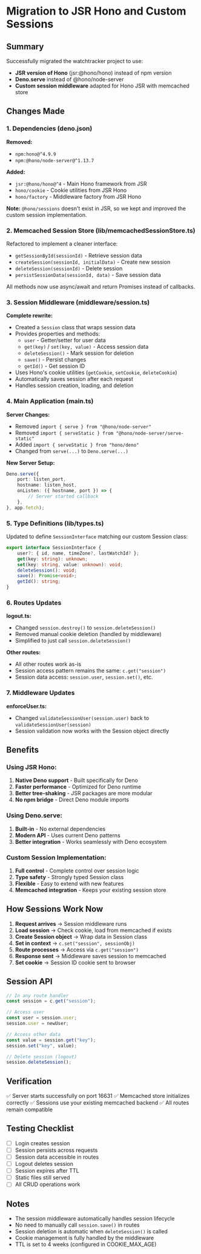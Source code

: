 # Migration to JSR Hono and Custom Sessions

## Summary

Successfully migrated the watchtracker project to use:
- **JSR version of Hono** (jsr:@hono/hono) instead of npm version
- **Deno.serve** instead of @hono/node-server
- **Custom session middleware** adapted for Hono JSR with memcached store

## Changes Made

### 1. Dependencies (deno.json)

**Removed:**
- `npm:hono@^4.9.9`
- `npm:@hono/node-server@^1.13.7`

**Added:**
- `jsr:@hono/hono@^4` - Main Hono framework from JSR
- `hono/cookie` - Cookie utilities from JSR Hono
- `hono/factory` - Middleware factory from JSR Hono

**Note:** `@hono/sessions` doesn't exist in JSR, so we kept and improved the custom session implementation.

### 2. Memcached Session Store (lib/memcachedSessionStore.ts)

Refactored to implement a cleaner interface:
- `getSessionById(sessionId)` - Retrieve session data
- `createSession(sessionId, initialData)` - Create new session
- `deleteSession(sessionId)` - Delete session
- `persistSessionData(sessionId, data)` - Save session data

All methods now use async/await and return Promises instead of callbacks.

### 3. Session Middleware (middleware/session.ts)

**Complete rewrite:**
- Created a `Session` class that wraps session data
- Provides properties and methods:
  - `user` - Getter/setter for user data
  - `get(key)` / `set(key, value)` - Access session data
  - `deleteSession()` - Mark session for deletion
  - `save()` - Persist changes
  - `getId()` - Get session ID
- Uses Hono's cookie utilities (`getCookie`, `setCookie`, `deleteCookie`)
- Automatically saves session after each request
- Handles session creation, loading, and deletion

### 4. Main Application (main.ts)

**Server Changes:**
- Removed `import { serve } from "@hono/node-server"`
- Removed `import { serveStatic } from "@hono/node-server/serve-static"`
- Added `import { serveStatic } from "hono/deno"`
- Changed from `serve(...)` to `Deno.serve(...)`

**New Server Setup:**
```typescript
Deno.serve({
    port: listen_port,
    hostname: listen_host,
    onListen: ({ hostname, port }) => {
        // Server started callback
    },
}, app.fetch);
```

### 5. Type Definitions (lib/types.ts)

Updated to define `SessionInterface` matching our custom Session class:
```typescript
export interface SessionInterface {
    user?: { id, name, timeZone?, lastWatchId? };
    get(key: string): unknown;
    set(key: string, value: unknown): void;
    deleteSession(): void;
    save(): Promise<void>;
    getId(): string;
}
```

### 6. Routes Updates

**logout.ts:**
- Changed `session.destroy()` to `session.deleteSession()`
- Removed manual cookie deletion (handled by middleware)
- Simplified to just call `session.deleteSession()`

**Other routes:**
- All other routes work as-is
- Session access pattern remains the same: `c.get("session")`
- Session data access: `session.user`, `session.set()`, etc.

### 7. Middleware Updates

**enforceUser.ts:**
- Changed `validateSessionUser(session.user)` back to `validateSessionUser(session)`
- Session validation now works with the Session object directly

## Benefits

### Using JSR Hono:
1. **Native Deno support** - Built specifically for Deno
2. **Faster performance** - Optimized for Deno runtime
3. **Better tree-shaking** - JSR packages are more modular
4. **No npm bridge** - Direct Deno module imports

### Using Deno.serve:
1. **Built-in** - No external dependencies
2. **Modern API** - Uses current Deno patterns
3. **Better integration** - Works seamlessly with Deno ecosystem

### Custom Session Implementation:
1. **Full control** - Complete control over session logic
2. **Type safety** - Strongly typed Session class
3. **Flexible** - Easy to extend with new features
4. **Memcached integration** - Keeps your existing session store

## How Sessions Work Now

1. **Request arrives** → Session middleware runs
2. **Load session** → Check cookie, load from memcached if exists
3. **Create Session object** → Wrap data in Session class
4. **Set in context** → `c.set("session", sessionObj)`
5. **Route processes** → Access via `c.get("session")`
6. **Response sent** → Middleware saves session to memcached
7. **Set cookie** → Session ID cookie sent to browser

## Session API

```typescript
// In any route handler
const session = c.get("session");

// Access user
const user = session.user;
session.user = newUser;

// Access other data
const value = session.get("key");
session.set("key", value);

// Delete session (logout)
session.deleteSession();
```

## Verification

✅ Server starts successfully on port 16631
✅ Memcached store initializes correctly
✅ Sessions use your existing memcached backend
✅ All routes remain compatible

## Testing Checklist

- [ ] Login creates session
- [ ] Session persists across requests
- [ ] Session data accessible in routes
- [ ] Logout deletes session
- [ ] Session expires after TTL
- [ ] Static files still served
- [ ] All CRUD operations work

## Notes

- The session middleware automatically handles session lifecycle
- No need to manually call `session.save()` in routes
- Session deletion is automatic when `deleteSession()` is called
- Cookie management is fully handled by the middleware
- TTL is set to 4 weeks (configured in COOKIE_MAX_AGE)
